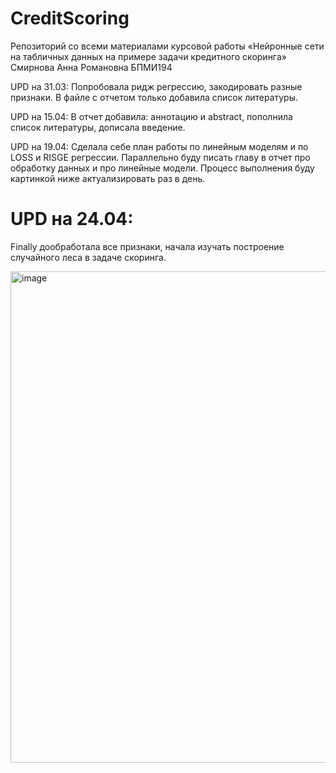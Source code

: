 # CreditScoring

Репозиторий со всеми материалами курсовой работы «Нейронные сети на табличных данных на примере задачи кредитного скоринга»
Смирнова Анна Романовна БПМИ194


UPD на 31.03:
Попробовала ридж регрессию, закодировать разные признаки. В файле с отчетом только добавила список литературы.

UPD на 15.04:
В отчет добавила: аннотацию и abstract, пополнила список литературы, дописала введение. 

UPD на 19.04:
Сделала себе план работы по линейным моделям и по LOSS и RISGE регрессии. Параллельно буду писать главу в отчет про обработку данных и про линейные модели. Процесс выполнения буду картинкой ниже актуализировать раз в день.

# UPD на 24.04:
Finally дообработала все признаки, начала изучать построение случайного леса в задаче скоринга.

<img width="786" alt="image" src="https://user-images.githubusercontent.com/79585229/164995318-8ea085a5-acda-44bb-a816-52917486bfcf.png">

